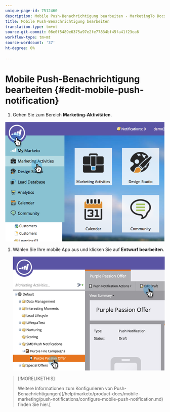 ```yaml
---
unique-page-id: 7512460
description: Mobile Push-Benachrichtigung bearbeiten - MarketingTo Docs - Produktdokumentation
title: Mobile Push-Benachrichtigung bearbeiten
translation-type: tm+mt
source-git-commit: 06e0f5489e6375a97e2fe77834bf45fa41f23ea6
workflow-type: tm+mt
source-wordcount: '37'
ht-degree: 0%

---
```



# Mobile Push-Benachrichtigung bearbeiten {#edit-mobile-push-notification}

1. Gehen Sie zum Bereich **Marketing-Aktivitäten**.

![](assets/image2015-4-22-18-3a44-3a42.png)

1. Wählen Sie Ihre mobile App aus und klicken Sie auf **Entwurf bearbeiten**.

   ![](assets/image2015-4-22-18-3a45-3a13.png)

>[!MORELIKETHIS]
>
>Weitere Informationen zum Konfigurieren von Push-Benachrichtigungen](/help/marketo/product-docs/mobile-marketing/push-notifications/configure-mobile-push-notification.md) finden Sie hier.[
